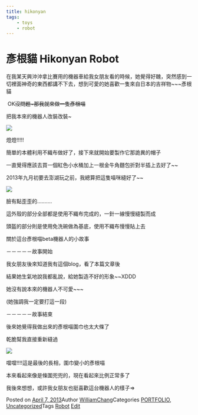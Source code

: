 ```yaml
---
title: hikonyan
tags: 
    - toys
    - robot
---
```



彥根貓 Hikonyan Robot
==================

在我某天興沖沖拿比賽用的機器車給我女朋友看的時候，她覺得好醜，突然感到一切裡面神奇的東西都講不下去，想到可愛的她喜歡一隻來自日本的吉祥物~~~彥根貓

  

 OK~~沒問題~那我就來做一隻彥根喵~~

把我本來的機器人改裝改裝~

![](http://4.bp.blogspot.com/-9WHFpWtgFX8/UDsl3mSGJ2I/AAAAAAAAAPk/T23BQu99O1Y/s1600/DSCN9004.JPG)

燈燈!!!!!

簡單的本體利用不織布做好了，接下來就開始要製作它那詭異的帽子

一直覺得應該去買一個紅色小水桶加上一根金牛角麵包折對半插上去好了~~

2013年九月初要去澎湖玩之前，我總算把這隻喵咪縫好了~~

![](http://4.bp.blogspot.com/-oLD-TBrXNjM/UVhRotfxznI/AAAAAAAAAu0/6_OS45KLVwM/s1600/530251_3775243992109_1863372676_n.jpg)

臉有點歪歪的……….

這外殼的部分全部都是使用不織布完成的，一針一線慢慢縫製而成

頭盔的部分則是使用免洗碗做為基底，使用不織布慢慢貼上去

關於這台彥根喵beta機器人的小故事

－－－－－故事開始

我女朋友後來知道我有這個blog，看了本篇文章後

結果她生氣地說我都亂說，給她製造不好的形象~~XDDD

她沒有說本來的機器人不可愛~~~

(她強調我一定要打這一段)

－－－－－故事結束

後來她覺得我做出來的彥根喵圍巾也太大條了

乾脆幫我直接重新縫過

![](https://c1.staticflickr.com/6/5511/29927171024_fbd0055b49_k.jpg)

噹噹!!!!這是最後的長相，圍巾變小的彥根喵

本來看起來像是條圍兜兜的，現在看起來比例正常多了

我後來想想，或許我女朋友也挺喜歡這台機器人的樣子=>

Posted on [April 7, 2013](http://192.168.1.233/2013/04/07/hikonyan/)Author [WilliamChang](http://192.168.1.233/author/williamchang/)Categories [PORTFOLIO](http://192.168.1.233/category/portfolio/), [Uncategorized](http://192.168.1.233/category/uncategorized/)Tags [Robot](http://192.168.1.233/tag/robot/) [Edit](http://192.168.1.233/wp-admin/post.php?post=301&action=edit)